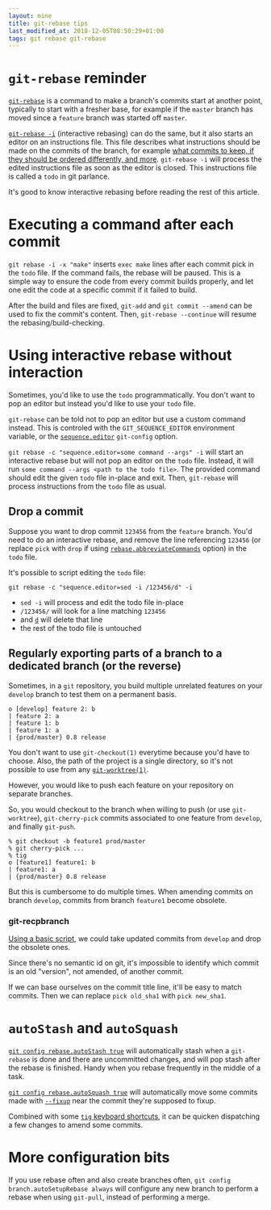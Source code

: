 ```yaml
---
layout: mine
title: git-rebase tips
last_modified_at: 2018-12-05T08:50:29+01:00
tags: git rebase git-rebase
---
```


# `git-rebase` reminder

[`git-rebase`](https://git-scm.com/book/en/v2/Git-Branching-Rebasing) is a command to make a branch's commits start at another point, typically to start with a fresher base, for example if the `master` branch has moved since a `feature` branch was started off `master`.

[`git-rebase -i`](https://git-scm.com/docs/git-rebase) (interactive rebasing) can do the same, but it also starts an editor on an instructions file. This file describes what instructions should be made on the commits of the branch, for example [what commits to keep, if they should be ordered differently, and more](https://git-scm.com/book/en/v2/Git-Tools-Rewriting-History). `git-rebase -i` will process the edited instructions file as soon as the editor is closed. This instructions file is called a `todo` in git parlance.

It's good to know interactive rebasing before reading the rest of this article.

# Executing a command after each commit

`git rebase -i -x "make"` inserts `exec make` lines after each commit pick in the `todo` file. If the command fails, the rebase will be paused.
This is a simple way to ensure the code from every commit builds properly, and let one edit the code at a specific commit if it failed to build.

After the build and files are fixed, `git-add` and `git commit --amend` can be used to fix the commit's content. Then, `git-rebase --continue` will resume the rebasing/build-checking.

# Using interactive rebase without interaction

Sometimes, you'd like to use the `todo` programmatically. You don't want to pop an editor but instead you'd like to use your `todo` file.

`git-rebase` can be told not to pop an editor but use a custom command instead. This is controled with the `GIT_SEQUENCE_EDITOR` environment variable, or the [`sequence.editor`](https://git-scm.com/docs/git-config#git-config-sequenceeditor) `git-config` option.

`git rebase -c "sequence.editor=some command --args" -i` will start an interactive rebase but will not pop an editor on the `todo` file. Instead, it will run `some command --args <path to the todo file>`.
The provided command should edit the given `todo` file in-place and exit. Then, `git-rebase` will process instructions from the `todo` file as usual.

## Drop a commit

Suppose you want to drop commit `123456` from the `feature` branch. You'd need to do an interactive rebase, and remove the line referencing `123456` (or replace `pick` with `drop` if using [`rebase.abbreviateCommands`](https://git-scm.com/docs/git-config#git-config-rebasemissingCommitsCheck) option) in the `todo` file.

It's possible to script editing the `todo` file:

	git rebase -c "sequence.editor=sed -i /123456/d" -i

* `sed -i` will process and edit the todo file in-place
* `/123456/` will look for a line matching `123456`
* and [`d`](http://pubs.opengroup.org/onlinepubs/9699919799/utilities/sed.html) will delete that line
* the rest of the todo file is untouched

## Regularly exporting parts of a branch to a dedicated branch (or the reverse)

Sometimes, in a `git` repository, you build multiple unrelated features on your `develop` branch to test them on a permanent basis.

	o [develop] feature 2: b
	| feature 2: a
	| feature 1: b
	| feature 1: a
	| {prod/master} 0.8 release

You don't want to use `git-checkout(1)` everytime because you'd have to choose. Also, the path of the project is a single directory, so it's not possible to use from any [`git-worktree(1)`](https://git-scm.com/docs/git-worktree).

However, you would like to push each feature on your repository on separate branches.

So, you would checkout to the branch when willing to push (or use `git-worktree`), `git-cherry-pick` commits associated to one feature from `develop`, and finally `git-push`.


	% git checkout -b feature1 prod/master
	% git cherry-pick ...
	% tig
	o [feature1] feature1: b
	| feature1: a
	| {prod/master} 0.8 release

But this is cumbersome to do multiple times. When amending commits on branch `develop`, commits from branch `feature1` become obsolete.

### git-recpbranch

[Using a basic script](https://github.com/hydrargyrum/attic/blob/master/git/git-recpbranch), we could take updated commits from `develop` and drop the obsolete ones.

Since there's no semantic id on git, it's impossible to identify which commit is an old "version", not amended, of another commit.

If we can base ourselves on the commit title line, it'll be easy to match commits. Then we can replace `pick old_sha1` with `pick new_sha1`.

# `autoStash` and `autoSquash`

[`git config rebase.autoStash true`](https://git-scm.com/docs/git-rebase#git-rebase---autostash) will automatically stash when a `git-rebase` is done and there are uncommitted changes, and will pop stash after the rebase is finished. Handy when you rebase frequently in the middle of a task.

[`git config rebase.autoSquash true`](https://git-scm.com/docs/git-rebase#git-rebase---autosquash) will automatically move some commits made with [`--fixup`](https://robots.thoughtbot.com/autosquashing-git-commits) near the commit they're supposed to fixup.

Combined with some [`tig` keyboard shortcuts](./2017-08-10-tig.html), it can be quicken dispatching a few changes to amend some commits.

# More configuration bits

If you use rebase often and also create branches often, `git config branch.autoSetupRebase always` will configure any new branch to perform a rebase when using `git-pull`, instead of performing a merge.
